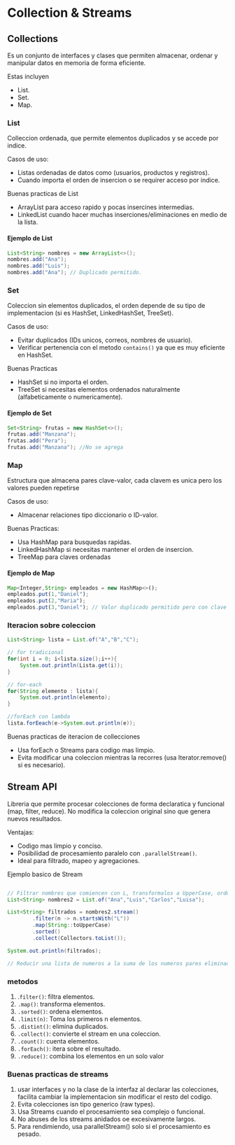 # Collection & Streams

## Collections

Es un conjunto de interfaces y clases que permiten almacenar, ordenar y manipular datos en memoria de forma eficiente.

Estas incluyen

-   List.
-   Set.
-   Map.

### List

Colleccion ordenada, que permite elementos duplicados y se accede por indice.

Casos de uso: 
-   Listas ordenadas de datos como (usuarios, productos y registros).
-   Cuando importa el orden de insercion o se requirer acceso por indice.

Buenas practicas de List

-   ArrayList para acceso rapido y pocas insercines intermedias.
-   LinkedList cuando hacer muchas inserciones/eliminaciones en medio de la lista.

#### Ejemplo de List

```java 
List<String> nombres = new ArrayList<>();
nombres.add("Ana"); 
nombres.add("Luis"); 
nombres.add("Ana"); // Duplicado permitido. 
```

### Set

Coleccion sin elementos duplicados, el orden depende de su tipo de implementacion (si es HashSet, LinkedHashSet, TreeSet).

Casos de uso:

-   Evitar duplicados (IDs unicos, correos, nombres de usuario).
-   Verificar pertenencia con el metodo `contains()` ya que es muy eficiente en HashSet.

Buenas Practicas

-   HashSet si no importa el orden.
-   TreeSet si necesitas elementos ordenados naturalmente (alfabeticamente o numericamente).

#### Ejemplo de Set

```java
Set<String> frutas = new HashSet<>();
frutas.add("Manzana");
frutas.add("Pera");
frutas.add("Manzana"); //No se agrega
```

### Map

Estructura que almacena pares clave-valor, cada clavem es unica pero los valores pueden repetirse

Casos de uso:
-   Almacenar relaciones tipo diccionario o ID-valor.

Buenas Practicas:
-   Usa HashMap para busquedas rapidas.
-   LinkedHashMap si necesitas mantener el orden de insercion.
-   TreeMap para claves ordenadas

#### Ejemplo de Map

```js
Map<Integer,String> empleados = new HashMap<>();
empleados.put(1,"Daniel");
empleados.put(2,"Maria");
empleados.put(3,"Daniel"); // Valor duplicado permitido pero con clave unica.
```


### Iteracion sobre coleccion

```java
List<String> lista = List.of("A","B","C");

// for tradicional
for(int i = 0; i<lista.size();i++){
    System.out.println(Lista.get(i));
}

// for-each
for(String elemento : lista){
    System.out.println(elemento);
}

//forEach con lambda
lista.forEeach(e->System.out.println(e));

```

Buenas practicas de iteracion de collecciones

-   Usa forEach o Streams para codigo mas limpio.
-   Evita modificar una coleccion mientras la recorres (usa Iterator.remove() si es necesario).

## Stream API

Libreria que permite procesar colecciones de forma declaratica y funcional (map, filter, reduce).
No modifica la coleccion original sino que genera nuevos resultados.

Ventajas: 
-   Codigo mas limpio y conciso.
-   Posibilidad de procesamiento paralelo con `.parallelStream()`.
-   Ideal para filtrado, mapeo y agregaciones.

Ejemplo basico de Stream

```java

// Filtrar nombres que comiencen con L, transformalos a UpperCase, ordenarlos y regresarlos
List<String> nombres2 = List.of("Ana","Luis","Carlos","Luisa");

List<String> filtrados = nombres2.stream()
        .filter(n -> n.startsWith("L"))
        .map(String::toUpperCase)
        .sorted()
        .collect(Collectors.toList());

System.out.println(filtrados);

// Reducir una lista de numeros a la suma de los numeros pares eliminado lo demas

```

### metodos

1.  .`filter()`: filtra elementos.
2.  `.map()`: transforma elementos.
3.  `.sorted()`: ordena elementos.
4.  `.limit(n)`: Toma los primeros n elementos.
5.  `.distint()`: elimina duplicados.
6.  `.collect()`: convierte el stream en una coleccion. 
7.  `.count()`: cuenta elementos.
8.  `.forEach()`: itera sobre el resultado.
9.  `.reduce()`: combina los elementos en un solo valor

### Buenas practicas de streams

1.  usar interfaces y no la clase de la interfaz al declarar las colecciones, facilita cambiar la implementacion sin modificar el resto del codigo.
2.  Evita colecciones isn tipo generico (raw types).
3.  Usa Streams cuando el procesamiento sea complejo o funcional.
4.  No abuses de los streams anidados oe excesivamente largos.
5.  Para rendimiendo, usa parallelStream() solo si el procesamiento es pesado.

